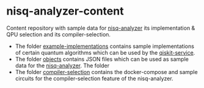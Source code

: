 # nisq-analyzer-content

Content repository with sample data for [nisq-analyzer](https://github.com/UST-QuAntiL/nisq-analyzer/) its implementation & QPU selection and its compiler-selection.

+ The folder [example-implementations](/example-implementations) contains sample implementations of certain quantum algorithms which can be used by the [qiskit-service](https://github.com/UST-QuAntiL/qiskit-service/).  
+ The folder [objects](/objects) contains JSON files which can be used as sample data for the [nisq-analyzer](https://github.com/UST-QuAntiL/nisq-analyzer/).
The folder 
+ The folder [compiler-selection](/compiler-selection) contains the docker-compose and sample circuits for the compiler-selection feature of the nisq-analyzer.
